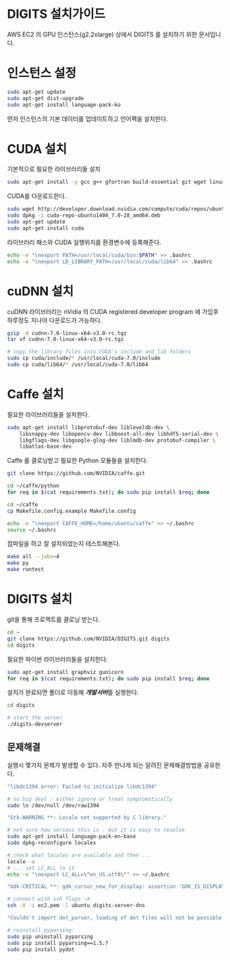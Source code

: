 # DIGITS 설치가이드

AWS EC2 의 GPU 인스턴스(g2.2xlarge) 상에서 DIGITS 를 설치하기 위한 문서입니다.


# 인스턴스 설정

```bash
sudo apt-get update
sudo apt-get dist-upgrade
sudo apt-get install language-pack-ko
```

먼저 인스턴스의 기본 데이터를 업데이트하고 언어팩을 설치한다.


# CUDA 설치

기본적으로 필요한 라이브러리들 설치

```bash
sudo apt-get install -y gcc g++ gfortran build-essential git wget linux-image-generic libopenblas-dev python-dev python-pip python-nose python-numpy python-scipy
```

CUDA를 다운로드한다.

```bash
sudo wget http://developer.download.nvidia.com/compute/cuda/repos/ubuntu1404/x86_64/cuda-repo-ubuntu1404_7.0-28_amd64.deb
sudo dpkg -i cuda-repo-ubuntu1404_7.0-28_amd64.deb
sudo apt-get update
sudo apt-get install cuda
```

라이브러리 패스와 CUDA 실행위치를 환경변수에 등록해준다.

```bash
echo -e "\nexport PATH=/usr/local/cuda/bin:$PATH" >> .bashrc
echo -e "\nexport LD_LIBRARY_PATH=/usr/local/cuda/lib64" >> .bashrc
```


# cuDNN 설치

cuDNN 라이브러리는 nVidia 의 CUDA registered developer program 에 가입후 하루정도 지나야 다운로드가 가능하다.

```bash
gzip -d cudnn-7.0-linux-x64-v3.0-rc.tgz
tar xf cudnn-7.0-linux-x64-v3.0-rc.tgz

# copy the library files into CUDA's include and lib folders
sudo cp cuda/include/* /usr/local/cuda-7.0/include
sudo cp cuda/lib64/* /usr/local/cuda-7.0/lib64
```

# Caffe 설치

필요한 라이브러리들을 설치한다.

```bash
sudo apt-get install libprotobuf-dev libleveldb-dev \
    libsnappy-dev libopencv-dev libboost-all-dev libhdf5-serial-dev \
    libgflags-dev libgoogle-glog-dev liblmdb-dev protobuf-compiler \
    libatlas-base-dev
```

Caffe 를 클로닝받고 필요한 Python 모듈들을 설치한다.

```bash
git clone https://github.com/NVIDIA/caffe.git

cd ~/caffe/python
for req in $(cat requirements.txt); do sudo pip install $req; done

cd ~/caffe
cp Makefile.config.example Makefile.config

echo -e "\nexport CAFFE_HOME=/home/ubuntu/caffe" >> ~/.bashrc
source ~/.bashrc
```

컴파일을 하고 잘 설치되었는지 테스트해본다.

```bash
make all --jobs=4
make py
make runtest
```

# DIGITS 설치

git을 통해 프로젝트를 클로닝 받는다.

```bash
cd ~
git clone https://github.com/NVIDIA/DIGITS.git digits
cd digits
```

필요한 파이썬 라이브러리들을 설치한다.

```bash
sudo apt-get install graphviz gunicorn
for req in $(cat requirements.txt); do sudo pip install $req; done
```

설치가 완료되면 폴더로 이동해 ***개발서버***를 실행한다.

```bash
cd digits

# start the server
./digits-devserver
```

## 문제해결

실행시 몇가지 문제가 발생할 수 있다. 자주 만나게 되는 알려진 문제해결방법을 공유한다.


```bash
"libdc1394 error: Failed to initialize libdc1394"

# no big deal - either ignore or treat symptomatically
sudo ln /dev/null /dev/raw1394
```


```bash
"Gtk-WARNING **: Locale not supported by C library."

# not sure how serious this is - but it is easy to resolve
sudo apt-get install language-pack-en-base
sudo dpkg-reconfigure locales

# check what locales are available and then ...
locale -a
# ... set LC_ALL to it
echo -e "\nexport LC_ALL=\"en_US.utf8\"" >> ~/.bashrc
```


```bash
"Gdk-CRITICAL **: gdk_cursor_new_for_display: assertion 'GDK_IS_DISPLAY (display)' failed"

# connect with ssh flags -X
ssh -X -i ec2.pem -l ubuntu digits-server-dns
```


```bash
"Couldn't import dot_parser, loading of dot files will not be possible."

# reinstall pyparsing:
sudo pip uninstall pyparsing
sudo pip install pyparsing==1.5.7
sudo pip install pydot
```
